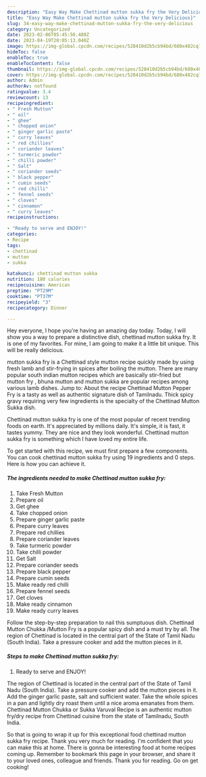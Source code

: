 ```yaml
---
description: "Easy Way Make Chettinad mutton sukka fry the Very Delicious}"
title: "Easy Way Make Chettinad mutton sukka fry the Very Delicious}"
slug: 34-easy-way-make-chettinad-mutton-sukka-fry-the-very-delicious
category: Uncategorized
date: 2023-02-06T05:45:50.480Z
date: 2023-04-19T20:05:13.040Z
image: https://img-global.cpcdn.com/recipes/528410d2b5cb94bd/680x482cq70/chettinad-mutton-sukka-fry-recipe-main-photo.jpg
hideToc: false
enableToc: true
enableTocContent: false
thumbnail: https://img-global.cpcdn.com/recipes/528410d2b5cb94bd/680x482cq70/chettinad-mutton-sukka-fry-recipe-main-photo.jpg
cover: https://img-global.cpcdn.com/recipes/528410d2b5cb94bd/680x482cq70/chettinad-mutton-sukka-fry-recipe-main-photo.jpg
author: Admin
authorAv: notfound
ratingvalue: 3.4
reviewcount: 13
recipeingredient:
- " Fresh Mutton"
- " oil"
- " ghee"
- " chopped onion"
- " ginger garlic paste"
- " curry leaves"
- " red chillies"
- " coriander leaves"
- " turmeric powder"
- " chilli powder"
- " Salt"
- " coriander seeds"
- " black pepper"
- " cumin seeds"
- " red chilli"
- " fennel seeds"
- " cloves"
- " cinnamon"
- " curry leaves"
recipeinstructions:

- "Ready to serve and ENJOY!"
categories:
- Recipe
tags:
- chettinad
- mutton
- sukka

katakunci: chettinad mutton sukka 
nutrition: 180 calories
recipecuisine: American
preptime: "PT29M"
cooktime: "PT37M"
recipeyield: "3"
recipecategory: Dinner

---
```



Hey everyone, I hope you're having an amazing day today. Today, I will show you a way to prepare a distinctive dish, chettinad mutton sukka fry. It is one of my favorites. For mine, I am going to make it a little bit unique. This will be really delicious.

mutton sukka fry is a Chettinad style mutton recipe quickly made by using fresh lamb and stir-frying in spices after boiling the mutton. There are many popular south indian mutton recipes which are basically stir-fried but mutton fry , bhuna mutton and mutton sukka are popular recipes among various lamb dishes. Jump to: About the recipe Chettinad Mutton Pepper Fry is a tasty as well as authentic signature dish of Tamilnadu. Thick spicy gravy requiring very few ingredients is the specialty of the Chettinad Mutton Sukka dish.

Chettinad mutton sukka fry is one of the most popular of recent trending foods on earth. It's appreciated by millions daily. It's simple, it is fast, it tastes yummy. They are nice and they look wonderful. Chettinad mutton sukka fry is something which I have loved my entire life.


To get started with this recipe, we must first prepare a few components. You can cook chettinad mutton sukka fry using 19 ingredients and 0 steps. Here is how you can achieve it.

<!--inarticleads1-->

##### The ingredients needed to make Chettinad mutton sukka fry:

1. Take  Fresh Mutton
1. Prepare  oil
1. Get  ghee
1. Take  chopped onion
1. Prepare  ginger garlic paste
1. Prepare  curry leaves
1. Prepare  red chillies
1. Prepare  coriander leaves
1. Take  turmeric powder
1. Take  chilli powder
1. Get  Salt
1. Prepare  coriander seeds
1. Prepare  black pepper
1. Prepare  cumin seeds
1. Make ready  red chilli
1. Prepare  fennel seeds
1. Get  cloves
1. Make ready  cinnamon
1. Make ready  curry leaves


Follow the step-by-step preparation to nail this sumptuous dish. Chettinad Mutton Chukka /Mutton Fry is a popular spicy dish and a must try by all. The region of Chettinad is located in the central part of the State of Tamil Nadu (South India). Take a pressure cooker and add the mutton pieces in it. 

<!--inarticleads2-->

##### Steps to make Chettinad mutton sukka fry:


1. Ready to serve and ENJOY!

The region of Chettinad is located in the central part of the State of Tamil Nadu (South India). Take a pressure cooker and add the mutton pieces in it. Add the ginger garlic paste, salt and sufficient water. Take the whole spices in a pan and lightly dry roast them until a nice aroma emanates from them. Chettinad Mutton Chukka or Sukka Varuval Recipe is an authentic mutton fry/dry recipe from Chettinad cuisine from the state of Tamilnadu, South India. 

So that is going to wrap it up for this exceptional food chettinad mutton sukka fry recipe. Thank you very much for reading. I'm confident that you can make this at home. There is gonna be interesting food at home recipes coming up. Remember to bookmark this page in your browser, and share it to your loved ones, colleague and friends. Thank you for reading. Go on get cooking!
